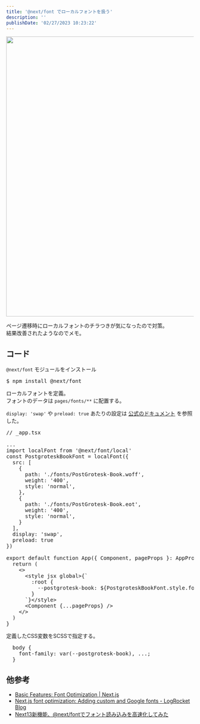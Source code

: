 ```yaml
---
title: '@next/font でローカルフォントを扱う'
description: ''
publishDate: '02/27/2023 10:23:22'
---
```


<p><span itemscope itemtype="http://schema.org/Photograph"><img src="/images/hatena/20220927101723.png" width="1200" height="750" loading="lazy" title="" class="hatena-fotolife" itemprop="image" /></span></p>

<p>ページ遷移時にローカルフォントのチラつきが気になったので対策。<br/>
結果改善されたようなのでメモ。</p>

<h2 id="コード">コード</h2>

<p><code>@next/font</code> モジュールをインストール</p>

<pre class="code lang-sh" data-lang="sh" data-unlink>$ npm install @next/font
</pre>

<p>ローカルフォントを定義。<br/>
フォントのデータは <code>pages/fonts/**</code> に配置する。</p>

<p><code>display: 'swap'</code> や <code>preload: true</code> あたりの設定は <a href="https://nextjs.org/docs/api-reference/next/font">公式のドキュメント</a> を参照した。</p>

<pre class="code lang-typescript" data-lang="typescript" data-unlink><span class="synComment">// _app.tsx</span>

...
<span class="synStatement">import</span> localFont <span class="synStatement">from</span> <span class="synConstant">'@next/font/local'</span>
<span class="synType">const</span> PostgroteskBookFont <span class="synStatement">=</span> localFont<span class="synStatement">(</span><span class="synIdentifier">{</span>
  src: <span class="synIdentifier">[</span>
    <span class="synIdentifier">{</span>
      path: <span class="synConstant">'./fonts/PostGrotesk-Book.woff'</span><span class="synStatement">,</span>
      weight: <span class="synConstant">'400'</span><span class="synStatement">,</span>
      style: <span class="synConstant">'normal'</span><span class="synStatement">,</span>
    <span class="synIdentifier">}</span><span class="synStatement">,</span>
    <span class="synIdentifier">{</span>
      path: <span class="synConstant">'./fonts/PostGrotesk-Book.eot'</span><span class="synStatement">,</span>
      weight: <span class="synConstant">'400'</span><span class="synStatement">,</span>
      style: <span class="synConstant">'normal'</span><span class="synStatement">,</span>
    <span class="synIdentifier">}</span>
  <span class="synIdentifier">]</span><span class="synStatement">,</span>
  display: <span class="synConstant">'swap'</span><span class="synStatement">,</span>
  preload: <span class="synConstant">true</span>
<span class="synIdentifier">}</span><span class="synStatement">)</span>

<span class="synStatement">export</span> <span class="synStatement">default</span> <span class="synStatement">function</span> App<span class="synStatement">(</span><span class="synIdentifier">{</span> Component<span class="synStatement">,</span> pageProps <span class="synIdentifier">}</span>: AppProps<span class="synStatement">)</span> <span class="synIdentifier">{</span>
  <span class="synStatement">return</span> <span class="synStatement">(</span>
    <span class="synStatement">&lt;&gt;</span>
      <span class="synStatement">&lt;</span>style jsx <span class="synSpecial">global</span><span class="synStatement">&gt;</span><span class="synIdentifier">{</span><span class="synConstant">`</span>
<span class="synConstant">        :root {</span>
<span class="synConstant">          --postgrotesk-book: </span><span class="synSpecial">${</span>PostgroteskBookFont.style.fontFamily<span class="synSpecial">}</span><span class="synConstant">;</span>
<span class="synConstant">        }</span>
<span class="synConstant">      `</span><span class="synIdentifier">}</span><span class="synStatement">&lt;</span>/style<span class="synStatement">&gt;</span>
      <span class="synStatement">&lt;</span>Component <span class="synIdentifier">{</span>...pageProps<span class="synIdentifier">}</span> /<span class="synStatement">&gt;</span>
    <span class="synStatement">&lt;</span>/<span class="synStatement">&gt;</span>
  <span class="synStatement">)</span>
<span class="synIdentifier">}</span>
</pre>

<p>定義したCSS変数をSCSSで指定する。</p>

<pre class="code lang-sass" data-lang="sass" data-unlink>  <span class="synStatement">body</span> <span class="synIdentifier">{</span>
    <span class="synType">font-family</span>: var(--postgrotesk-<span class="synConstant">book</span>), ...;
  <span class="synIdentifier">}</span>
</pre>

<h2 id="他参考">他参考</h2>

<ul>
<li><a href="https://nextjs.org/docs/basic-features/font-optimization">Basic Features: Font Optimization | Next.js</a></li>
<li><a href="https://blog.logrocket.com/next-js-font-optimization/">Next.js font optimization: Adding custom and Google fonts - LogRocket Blog</a></li>
<li><a href="https://zenn.dev/siino/articles/b42d658af571f0">Next13新機能、@next/fontでフォント読み込みを高速化してみた</a></li>
</ul>
